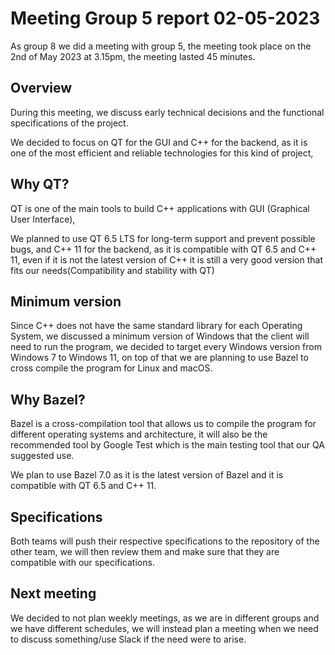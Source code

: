 # Meeting Group 5 report 02-05-2023

As group 8 we did a meeting with group 5, the meeting took place on the 2nd of May 2023 at 3.15pm, the meeting lasted 45 minutes. 

## Overview

During this meeting, we discuss early technical decisions and the functional specifications of the project. 

We decided to focus on QT for the GUI and C++ for the backend, as it is one of the most efficient and reliable technologies for this kind of project, 

## Why QT?

QT is one of the main tools to build C++ applications with GUI (Graphical User Interface),

We planned to use QT 6.5 LTS for long-term support and prevent possible bugs, and C++ 11 for the backend, as it is compatible with QT 6.5 and C++ 11, even if it is not the latest version of C++ it is still a very good version that fits our needs(Compatibility and stability with QT)

## Minimum version

Since C++ does not have the same standard library for each Operating System, we discussed a minimum version of Windows that the client will need to run the program, we decided to target every Windows version from Windows 7 to Windows 11, on top of that we are planning to use Bazel to cross compile the program for Linux and macOS. 

## Why Bazel? 

Bazel is a cross-compilation tool that allows us to compile the program for different operating systems and architecture, it will also be the recommended tool by Google Test which is the main testing tool that our QA suggested use. 

We plan to use Bazel 7.0 as it is the latest version of Bazel and it is compatible with QT 6.5 and C++ 11. 

## Specifications 

Both teams will push their respective specifications to the repository of the other team, we will then review them and make sure that they are compatible with our specifications. 

## Next meeting 

We decided to not plan weekly meetings, as we are in different groups and we have different schedules, we will instead plan a meeting when we need to discuss something/use Slack if the need were to arise. 
